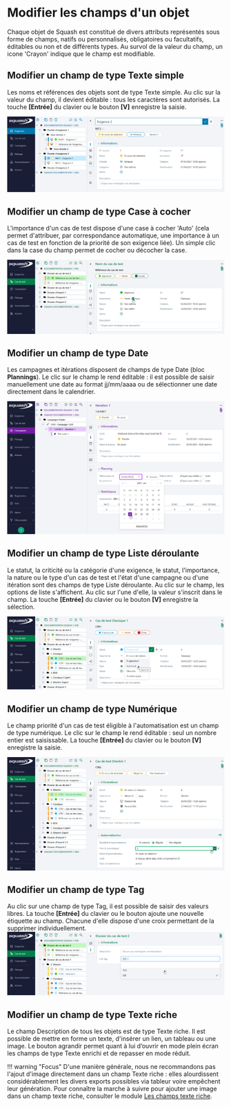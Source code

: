 # Modifier les champs d'un objet
Chaque objet de Squash est constitué de divers attributs représentés sous forme de champs, natifs ou personnalisés, obligatoires ou facultatifs, éditables ou non et de différents types. Au survol de la valeur du champ, un icone 'Crayon' indique que le champ est modifiable.
## Modifier un champ de type Texte simple
Les noms et références des objets sont de type Texte simple.
Au clic sur la valeur du champ, il devient éditable : tous les caractères sont autorisés. La touche **[Entrée]** du clavier ou le bouton **[V]** enregistre la saisie.

![Modification d'un champ texte simple](resources/modification-textesimple.png)

## Modifier un champ de type Case à cocher
L'importance d'un cas de test dispose d'une case à cocher 'Auto' (cela permet d'attribuer, par correspondance automatique, une importance à un cas de test en fonction de la priorité de son exigence liée).
Un simple clic dans la case du champ permet de cocher ou décocher la case.

![Modification d'un champ Case à cocher](resources/modification-caseacocher.png)

## Modifier un champ de type Date
Les campagnes et itérations disposent de champs de type Date (bloc **Plannings**).
Le clic sur le champ le rend éditable : il est possible de saisir manuellement une date au format jj/mm/aaaa ou de sélectionner une date directement dans le calendrier.

![Modification d'un champ de type Date](resources/modification-date.png)

## Modifier un champ de type Liste déroulante
Le statut, la criticité ou la catégorie d'une exigence, le statut, l'importance, la nature ou le type d'un cas de test et l'état d'une campagne ou d'une itération sont des champs de type Liste déroulante.
Au clic sur le champ, les options de liste s'affichent. Au clic sur l'une d'elle, la valeur s'inscrit dans le champ. La touche **[Entrée]** du clavier ou le bouton **[V]** enregistre la sélection.

![Modification d'une liste déroulante](resources/modification-listederoulante.png)

## Modifier un champ de type Numérique
Le champ priorité d'un cas de test éligible à l'automatisation est un champ de type numérique.
Le clic sur le champ le rend éditable : seul un nombre entier est saisissable. La touche **[Entrée]** du clavier ou le bouton **[V]** enregistre la saisie.

![Modification d'un champ numérique](resources/modification-numerique.png)

## Modifier un champ de type Tag
Au clic sur une champ de type Tag, il est possible de saisir des valeurs libres.  La touche **[Entrée]** du clavier ou le bouton ajoute une nouvelle étiquette au champ. Chacune d'elle dispose d'une croix permettant de la supprimer individuellement.
![Modification d'un tag](resources/modification-tag.png)

## Modifier un champ de type Texte riche

Le champ Description de tous les objets est de type Texte riche.
Il est possible de mettre en forme un texte, d'insérer un lien, un tableau ou une image.
Le bouton agrandir permet quant à lui d’ouvrir en mode plein écran les champs de type Texte enrichi et de repasser en mode réduit.

!!! warning "Focus"
	D'une manière générale, nous ne recommandons pas l'ajout d'image directement dans un champ Texte riche : elles alourdissent considérablement les divers exports possibles via tableur voire empêchent leur génération. Pour connaître la marche à suivre pour ajouter une image dans un champ texte riche, consulter le module [Les champs texte riche](**../../1.4.12.champs-texte-riche.md). 
 
<!--stackedit_data:
eyJoaXN0b3J5IjpbNTM5MzM1MTZdfQ==
-->
